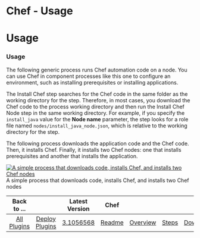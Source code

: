 
Chef - Usage
============

# Usage



### Usage




 


The following generic process runs Chef automation code on a node. You can use Chef in component 
processes like this one to configure an environment, such as installing prerequisites or installing applications.


The 
Install Chef step searches for the Chef code in the same folder as the working directory for the step. Therefore, in 
most cases, you download the Chef code to the process working directory and then run the Install Chef Node step in the 
same working directory. For example, if you specify the `install_java` value for the **Node name** parameter, the step 
looks for a role file named `nodes/install_java_node.json`, which is relative to the working directory for the step.



The following process downloads the application code and the Chef code. Then, it installs Chef. Finally, it installs two
 Chef nodes: one that installs prerequisites and another that installs the application.


[![A simple process that 
downloads code, installs Chef, and installs two Chef 
nodes](examples_chef_installnode_a.gif)](examples_chef_installnode_a.gif)
A simple process that downloads code, installs
 Chef, and installs two Chef nodes





|Back to ...||Latest Version|Chef ||||
| :---: | :---: | :---: | :---: | :---: | :---: | :---: |
|[All Plugins](../../index.md)|[Deploy Plugins](../README.md)|[3.1056568](https://raw.githubusercontent.com/UrbanCode/IBM-UCD-PLUGINS/main/files/Chef/Chef-3.1056568.zip)|[Readme](README.md)|[Overview](overview.md)|[Steps](steps.md)|[Downloads](downloads.md)|
